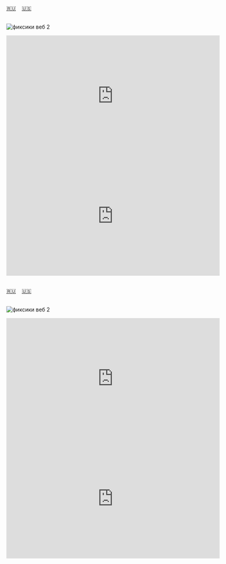 <span id="ru"><a href='#ru'>🇷🇺</a> &nbsp;&nbsp;&nbsp;<a href='#en'>🇺🇸</a> &nbsp;&nbsp;&nbsp;</span><br><br>

![фиксики веб 2](https://github.com/user-attachments/assets/0de3f89e-21ec-4828-89d0-4b8b0b750425)

<iframe width="560" height="315" src="https://www.youtube.com/embed/aahi0Ymd1kw" frameborder="0" allow="accelerometer; autoplay; clipboard-write; encrypted-media; gyroscope; picture-in-picture; web-share"allowfullscreen></iframe>

<iframe width="560" height="315" src="https://www.youtube.com/embed/9MH5RgPdmRE?si=7e8sYWgQ5DU_dkDY" title="YouTube video player" frameborder="0" allow="accelerometer; autoplay; clipboard-write; encrypted-media; gyroscope; picture-in-picture; web-share" allowfullscreen></iframe><br><br>

<span id="en"><a href='#ru'>🇷🇺</a> &nbsp;&nbsp;&nbsp;<a href='#en'>🇺🇸</a> &nbsp;&nbsp;&nbsp;</span><br><br>

![фиксики веб 2](https://github.com/user-attachments/assets/0de3f89e-21ec-4828-89d0-4b8b0b750425)

<iframe width="560" height="315" src="https://www.youtube.com/embed/md6pRzktkQo" frameborder="0" allow="accelerometer; autoplay; clipboard-write; encrypted-media; gyroscope; picture-in-picture; web-share"allowfullscreen></iframe>

<iframe width="560" height="315" src="https://www.youtube.com/embed/9MH5RgPdmRE?si=7e8sYWgQ5DU_dkDY" title="YouTube video player" frameborder="0" allow="accelerometer; autoplay; clipboard-write; encrypted-media; gyroscope; picture-in-picture; web-share" allowfullscreen></iframe><br><br>


